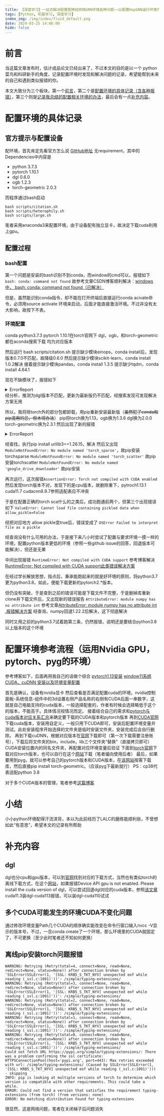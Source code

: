 ```yaml
---
title: 【深度学习】一站式解决配置图神经网络GNN环境各种问题——以配置HopGNN运行环境为例记录
tags: [Python, 机器学习, 深度学习]
index_img: /img/index/fluid_default.png
date: 2024-03-25 14:06:00
hide: false
---
```

# 前言
<a id="section1"></a>
当这篇文章发布时，估计成品论文已经出来了，不过本文的目的是以一个 python 菜鸟和科研新手的角度，记录配置环境时发现和解决问题的记录，希望能帮到未来的自己和遇到类似报错的你。

本文大致分为三个板块，第一个[前言](#section1)，第二个是[配置环境的具体记录（含各种报错）](#section2)，第三个则是[记录我总结的配置相关环境的办法](#section3)，最后会有一点[补充内容](#section4)。

# 配置环境的具体记录
<a id="section2"></a>
## 官方提示与配置设备
配环境，首先肯定先看官方怎么说
[GitHub地址](https://github.com/JC-202/HopGNN)
无requirement，其中的Dependencies中内容是
* python 3.7.3
* pytorch 1.10.1
* dgl 0.6.0
* ogb 1.2.3
* torch-geometric 2.0.3

而程序通过bash启动
```
bash scripts/citation.sh
bash scripts/heterophily.sh
bash scripts/large.sh 
```


笔者采用anaconda3来配置环境，由于设备配有独立显卡，故决定下载cuda利用上gpu。

## 配置过程
### bash配置
第一个问题是安装的bash识别不到conda，而window的cmd可以，报错如下
`bash: conda: command not found`
故参考文章CSDN博客顺利解决：[windows 中， bash: conda: command not found（已解决）](https://blog.csdn.net/Vertira/article/details/136271584)

但是，虽然能识别conda指令，却不能在打开终端后直接运行conda acivate命令，必须用source activate 环境来启动，后面才能直接激活环境。不过并没有太大影响，故按下不表。

### 环境配置
conda python3.7.3
pytorch 1.10.1在torch官网下
dgl，ogb，和torch-geometric都在aconda搜索下载
均为对应版本

然后运行
bash scripts/citation.sh
提示缺少模块einops，conda install后，发现版本0.7.0不匹配，故降级0.6.0
然后提示缺少模块scikit-learn，conda install 1.0.2解决
接着提示缺少模块pandas，conda install 1.3.5
提示缺少tqdm，conda install 4.64.1

现在不缺模块了，报错如下
<details> <summary>ErrorReport</summary>
$ bash scripts/citation.sh
Traceback (most recent call last):
  File "train.py", line 8, in <module>
    from datasets.dataloader import load_data
  File "D:\Code\HopGNN\datasets\dataloader.py", line 5, in <module>
    from ogb.nodeproppred import PygNodePropPredDataset
  File "D:\anaconda3\envs\hopgnn\lib\site-packages\ogb\nodeproppred\__init__.py", line 10, in <module>
    from .dataset_dgl import DglNodePropPredDataset
  File "D:\anaconda3\envs\hopgnn\lib\site-packages\ogb\nodeproppred\dataset_dgl.py", line 6, in <module>
    from dgl.data.utils import load_graphs, save_graphs, Subset
  File "D:\anaconda3\envs\hopgnn\lib\site-packages\dgl\__init__.py", line 13, in <module>
    from .backend import load_backend, backend_name
  File "D:\anaconda3\envs\hopgnn\lib\site-packages\dgl\backend\__init__.py", line 95, in <module>
    load_backend(get_preferred_backend())
  File "D:\anaconda3\envs\hopgnn\lib\site-packages\dgl\backend\__init__.py", line 41, in load_backend
    from .._ffi.base import load_tensor_adapter # imports DGL C library
  File "D:\anaconda3\envs\hopgnn\lib\site-packages\dgl\_ffi\base.py", line 44, in <module>
    _LIB, _LIB_NAME, _DIR_NAME = _load_lib()
  File "D:\anaconda3\envs\hopgnn\lib\site-packages\dgl\_ffi\base.py", line 33, in _load_lib
    lib_path = libinfo.find_lib_path()
  File "D:\anaconda3\envs\hopgnn\lib\site-packages\dgl\_ffi\libinfo.py", line 83, in find_lib_path
    raise RuntimeError(message)
RuntimeError: Cannot find the files.
List of candidates:
D:\anaconda3\envs\hopgnn\lib\site-packages\dgl\libdgl.dll
D:\anaconda3\envs\hopgnn\lib\build\libdgl.dll
D:\anaconda3\envs\hopgnn\lib\build\Release\libdgl.dll
D:\anaconda3\envs\hopgnn\lib\lib\libdgl.dll
D:\anaconda3\envs\hopgnn\libdgl.dll
D:\anaconda3\envs\hopgnn\lib\site-packages\dgl\dgl.dll
D:\anaconda3\envs\hopgnn\lib\build\dgl.dll
D:\anaconda3\envs\hopgnn\lib\build\Release\dgl.dll
D:\anaconda3\envs\hopgnn\lib\lib\dgl.dll
D:\anaconda3\envs\hopgnn\dgl.dll
Traceback (most recent call last):
  File "train.py", line 8, in <module>
    from datasets.dataloader import load_data
  File "D:\Code\HopGNN\datasets\dataloader.py", line 5, in <module>
    from ogb.nodeproppred import PygNodePropPredDataset
  File "D:\anaconda3\envs\hopgnn\lib\site-packages\ogb\nodeproppred\__init__.py", line 10, in <module>
    from .dataset_dgl import DglNodePropPredDataset
  File "D:\anaconda3\envs\hopgnn\lib\site-packages\ogb\nodeproppred\dataset_dgl.py", line 6, in <module>
    from dgl.data.utils import load_graphs, save_graphs, Subset
  File "D:\anaconda3\envs\hopgnn\lib\site-packages\dgl\__init__.py", line 13, in <module>
    from .backend import load_backend, backend_name
  File "D:\anaconda3\envs\hopgnn\lib\site-packages\dgl\backend\__init__.py", line 95, in <module>
    load_backend(get_preferred_backend())
  File "D:\anaconda3\envs\hopgnn\lib\site-packages\dgl\backend\__init__.py", line 41, in load_backend
    from .._ffi.base import load_tensor_adapter # imports DGL C library
  File "D:\anaconda3\envs\hopgnn\lib\site-packages\dgl\_ffi\base.py", line 44, in <module>
    _LIB, _LIB_NAME, _DIR_NAME = _load_lib()
  File "D:\anaconda3\envs\hopgnn\lib\site-packages\dgl\_ffi\base.py", line 33, in _load_lib
    lib_path = libinfo.find_lib_path()
  File "D:\anaconda3\envs\hopgnn\lib\site-packages\dgl\_ffi\libinfo.py", line 83, in find_lib_path
    raise RuntimeError(message)
RuntimeError: Cannot find the files.
List of candidates:
D:\anaconda3\envs\hopgnn\lib\site-packages\dgl\libdgl.dll
D:\anaconda3\envs\hopgnn\lib\build\libdgl.dll
D:\anaconda3\envs\hopgnn\lib\build\Release\libdgl.dll
D:\anaconda3\envs\hopgnn\lib\lib\libdgl.dll
D:\anaconda3\envs\hopgnn\libdgl.dll
D:\anaconda3\envs\hopgnn\lib\site-packages\dgl\dgl.dll
D:\anaconda3\envs\hopgnn\lib\build\dgl.dll
D:\anaconda3\envs\hopgnn\lib\build\Release\dgl.dll
D:\anaconda3\envs\hopgnn\lib\lib\dgl.dll
D:\anaconda3\envs\hopgnn\dgl.dll
Traceback (most recent call last):
  File "train.py", line 8, in <module>
    from datasets.dataloader import load_data
  File "D:\Code\HopGNN\datasets\dataloader.py", line 5, in <module>
    from ogb.nodeproppred import PygNodePropPredDataset
  File "D:\anaconda3\envs\hopgnn\lib\site-packages\ogb\nodeproppred\__init__.py", line 10, in <module>
    from .dataset_dgl import DglNodePropPredDataset
  File "D:\anaconda3\envs\hopgnn\lib\site-packages\ogb\nodeproppred\dataset_dgl.py", line 6, in <module>
    from dgl.data.utils import load_graphs, save_graphs, Subset
  File "D:\anaconda3\envs\hopgnn\lib\site-packages\dgl\__init__.py", line 13, in <module>
    from .backend import load_backend, backend_name
  File "D:\anaconda3\envs\hopgnn\lib\site-packages\dgl\backend\__init__.py", line 95, in <module>
    load_backend(get_preferred_backend())
  File "D:\anaconda3\envs\hopgnn\lib\site-packages\dgl\backend\__init__.py", line 41, in load_backend
    from .._ffi.base import load_tensor_adapter # imports DGL C library
  File "D:\anaconda3\envs\hopgnn\lib\site-packages\dgl\_ffi\base.py", line 44, in <module>
    _LIB, _LIB_NAME, _DIR_NAME = _load_lib()
  File "D:\anaconda3\envs\hopgnn\lib\site-packages\dgl\_ffi\base.py", line 33, in _load_lib
    lib_path = libinfo.find_lib_path()
  File "D:\anaconda3\envs\hopgnn\lib\site-packages\dgl\_ffi\libinfo.py", line 83, in find_lib_path
    raise RuntimeError(message)
RuntimeError: Cannot find the files.
List of candidates:
D:\anaconda3\envs\hopgnn\lib\site-packages\dgl\libdgl.dll
D:\anaconda3\envs\hopgnn\lib\build\libdgl.dll
D:\anaconda3\envs\hopgnn\lib\build\Release\libdgl.dll
D:\anaconda3\envs\hopgnn\lib\lib\libdgl.dll
D:\anaconda3\envs\hopgnn\libdgl.dll
D:\anaconda3\envs\hopgnn\lib\site-packages\dgl\dgl.dll
D:\anaconda3\envs\hopgnn\lib\build\dgl.dll
D:\anaconda3\envs\hopgnn\lib\build\Release\dgl.dll
D:\anaconda3\envs\hopgnn\lib\lib\dgl.dll
D:\anaconda3\envs\hopgnn\dgl.dll
</details>
经分析，推测为dgl版本不匹配，更新为最新版仍不匹配，经搜索发现可发现解决方案无用

所以，我将除torch外的部分包都卸载，用pip重新安装最新版（~~虽然犯了conda和pip混用的忌，但木得办法~~）
pip将torch换为1.13，ogb换为1.3.6 dgl换为2.0.0 torch-geometric换为2.3.1
然后出现了新的报错

<details><summary>ErrorReport</summary>
$ bash scripts/citation.sh
Traceback (most recent call last):
  File "train.py", line 8, in <module>
    from datasets.dataloader import load_data
  File "D:\Code\HopGNN\datasets\dataloader.py", line 8, in <module>
    from dgl.data import *
  File "D:\anaconda3\envs\hopgnn\lib\site-packages\dgl\__init__.py", line 16, in <module>
    from . import (
  File "D:\anaconda3\envs\hopgnn\lib\site-packages\dgl\dataloading\__init__.py", line 13, in <module>
    from .dataloader import *
  File "D:\anaconda3\envs\hopgnn\lib\site-packages\dgl\dataloading\dataloader.py", line 27, in <module>
    from ..distributed import DistGraph
  File "D:\anaconda3\envs\hopgnn\lib\site-packages\dgl\distributed\__init__.py", line 5, in <module>
    from .dist_graph import DistGraph, DistGraphServer, edge_split, node_split
  File "D:\anaconda3\envs\hopgnn\lib\site-packages\dgl\distributed\dist_graph.py", line 37, in <module>
    from .partition import (
  File "D:\anaconda3\envs\hopgnn\lib\site-packages\dgl\distributed\partition.py", line 15, in <module>
    from ..data.utils import load_graphs, load_tensors, save_graphs, save_tensors
  File "D:\anaconda3\envs\hopgnn\lib\site-packages\dgl\data\__init__.py", line 7, in <module>
    from . import citation_graph as citegrh
  File "D:\anaconda3\envs\hopgnn\lib\site-packages\dgl\data\citation_graph.py", line 20, in <module>
    from .dgl_dataset import DGLBuiltinDataset
  File "D:\anaconda3\envs\hopgnn\lib\site-packages\dgl\data\dgl_dataset.py", line 12, in <module>
    from .utils import download, extract_archive, get_download_dir, makedirs
  File "D:\anaconda3\envs\hopgnn\lib\site-packages\dgl\data\utils.py", line 14, in <module>
    import requests
  File "D:\anaconda3\envs\hopgnn\lib\site-packages\requests\__init__.py", line 43, in <module>
    import urllib3
  File "D:\anaconda3\envs\hopgnn\lib\site-packages\urllib3\__init__.py", line 42, in <module>
    "urllib3 v2.0 only supports OpenSSL 1.1.1+, currently "
ImportError: urllib3 v2.0 only supports OpenSSL 1.1.1+, currently the 'ssl' module is compiled with 'OpenSSL 1.1.0i  14 Aug 2018'. See: https://github.com/urllib3/urllib3/issues/2168
Traceback (most recent call last):
  File "train.py", line 8, in <module>
    from datasets.dataloader import load_data
  File "D:\Code\HopGNN\datasets\dataloader.py", line 8, in <module>
    from dgl.data import *
  File "D:\anaconda3\envs\hopgnn\lib\site-packages\dgl\__init__.py", line 16, in <module>
    from . import (
  File "D:\anaconda3\envs\hopgnn\lib\site-packages\dgl\dataloading\__init__.py", line 13, in <module>
    from .dataloader import *
  File "D:\anaconda3\envs\hopgnn\lib\site-packages\dgl\dataloading\dataloader.py", line 27, in <module>
    from ..distributed import DistGraph
  File "D:\anaconda3\envs\hopgnn\lib\site-packages\dgl\distributed\__init__.py", line 5, in <module>
    from .dist_graph import DistGraph, DistGraphServer, edge_split, node_split
  File "D:\anaconda3\envs\hopgnn\lib\site-packages\dgl\distributed\dist_graph.py", line 37, in <module>
    from .partition import (
  File "D:\anaconda3\envs\hopgnn\lib\site-packages\dgl\distributed\partition.py", line 15, in <module>
    from ..data.utils import load_graphs, load_tensors, save_graphs, save_tensors
  File "D:\anaconda3\envs\hopgnn\lib\site-packages\dgl\data\__init__.py", line 7, in <module>
    from . import citation_graph as citegrh
  File "D:\anaconda3\envs\hopgnn\lib\site-packages\dgl\data\citation_graph.py", line 20, in <module>
    from .dgl_dataset import DGLBuiltinDataset
  File "D:\anaconda3\envs\hopgnn\lib\site-packages\dgl\data\dgl_dataset.py", line 12, in <module>
    from .utils import download, extract_archive, get_download_dir, makedirs
  File "D:\anaconda3\envs\hopgnn\lib\site-packages\dgl\data\utils.py", line 14, in <module>
    import requests
  File "D:\anaconda3\envs\hopgnn\lib\site-packages\requests\__init__.py", line 43, in <module>
    import urllib3
  File "D:\anaconda3\envs\hopgnn\lib\site-packages\urllib3\__init__.py", line 42, in <module>
    "urllib3 v2.0 only supports OpenSSL 1.1.1+, currently "
ImportError: urllib3 v2.0 only supports OpenSSL 1.1.1+, currently the 'ssl' module is compiled with 'OpenSSL 1.1.0i  14 Aug 2018'. See: https://github.com/urllib3/urllib3/issues/2168
Traceback (most recent call last):
  File "train.py", line 8, in <module>
    from datasets.dataloader import load_data
  File "D:\Code\HopGNN\datasets\dataloader.py", line 8, in <module>
    from dgl.data import *
  File "D:\anaconda3\envs\hopgnn\lib\site-packages\dgl\__init__.py", line 16, in <module>
    from . import (
  File "D:\anaconda3\envs\hopgnn\lib\site-packages\dgl\dataloading\__init__.py", line 13, in <module>
    from .dataloader import *
  File "D:\anaconda3\envs\hopgnn\lib\site-packages\dgl\dataloading\dataloader.py", line 27, in <module>
    from ..distributed import DistGraph
  File "D:\anaconda3\envs\hopgnn\lib\site-packages\dgl\distributed\__init__.py", line 5, in <module>
    from .dist_graph import DistGraph, DistGraphServer, edge_split, node_split
  File "D:\anaconda3\envs\hopgnn\lib\site-packages\dgl\distributed\dist_graph.py", line 37, in <module>
    from .partition import (
  File "D:\anaconda3\envs\hopgnn\lib\site-packages\dgl\distributed\partition.py", line 15, in <module>
    from ..data.utils import load_graphs, load_tensors, save_graphs, save_tensors
  File "D:\anaconda3\envs\hopgnn\lib\site-packages\dgl\data\__init__.py", line 7, in <module>
    from . import citation_graph as citegrh
  File "D:\anaconda3\envs\hopgnn\lib\site-packages\dgl\data\citation_graph.py", line 20, in <module>
    from .dgl_dataset import DGLBuiltinDataset
  File "D:\anaconda3\envs\hopgnn\lib\site-packages\dgl\data\dgl_dataset.py", line 12, in <module>
    from .utils import download, extract_archive, get_download_dir, makedirs
  File "D:\anaconda3\envs\hopgnn\lib\site-packages\dgl\data\utils.py", line 14, in <module>
    import requests
  File "D:\anaconda3\envs\hopgnn\lib\site-packages\requests\__init__.py", line 43, in <module>
    import urllib3
  File "D:\anaconda3\envs\hopgnn\lib\site-packages\urllib3\__init__.py", line 42, in <module>
    "urllib3 v2.0 only supports OpenSSL 1.1.1+, currently "
ImportError: urllib3 v2.0 only supports OpenSSL 1.1.1+, currently the 'ssl' module is compiled with 'OpenSSL 1.1.0i  14 Aug 2018'. See: https://github.com/urllib3/urllib3/issues/2168
</details>

经查找，执行pip install urllib3==1.26.15，解决
然后又出现`ModuleNotFoundError: No module named 'torch_sparse'`，故pip安装torchsparse
`ModuleNotFoundError: No module named 'torch_scatter'` 故pip安装torchscatter
`ModuleNotFoundError: No module named 'google_drive_downloader'` 故pip安装

再次运行，这次报错`AssertionError: Torch not compiled with CUDA enabled`
然后发现torch版本不对，发现下的是cpu版本，故删除重下，pytroch1.13.1 cuda11.7 cudacnn8.9.7参照适配表应不冲突

于是在配置正确的torch sca什么的之类后，成功跑通前两个，但第三个出现错误如下
`ValueError: Cannot load file containing pickled data when allow_pickle=False`

经把对应地方 allow pickle变true后，错误变成了
`OSError Failed to interpret file as a pickle`

经查询没有什么可用的办法，于是接下来八小时尝试了配置与要求环境一摸一样的环境，配置python版本更低的环境（参照一些github issue的回答，回退版本可能解决），但还是无果

中间出现报错
`RuntimeError: Not compiled with CUDA support`
参考博客解决[RuntimeError: Not compiled with CUDA support此类错误解决方案](https://blog.csdn.net/qq_44501429/article/details/129178459)

在经过学长解放思想，指点后，秉承能跑起来的就是好环境的原则，将python3.7更为python3.8，如此，便能下载更新的pytorch2.*版本。

但仍没有突破，于是查到之前的错误可能是下载文件不完整，于是删掉库重新clone并下载文件后，又出现新的错误报告
`AttributeError: module numpy has no attribute int`
参考文章[AttributeError: module numpy has no attribute int .报错解决方案](https://blog.csdn.net/weixin_46669612/article/details/129624331)
经查询，numpy回退1.22.2后解决，这下彻底解决

同时又用之前的python3.7试着跑第三条，仍然报错，说明还是要结合python3.8以上版本的这个环境

# 配置环境参考流程（运用Nvidia GPU，pytorch、pyg的环境）
<a id="section3"></a>
参考博客如下，后面再用我自己的话做个综合
[pytorch1.13安装](https://blog.csdn.net/by99031433/article/details/127721199)
[window11系统CUDA、cuDNN 安装以及环境变量配置](https://blog.csdn.net/shdabai/article/details/131248257)

首先是确认，设备有nvidia显卡
然后查看是否满足配置cuda的环境，nvidia控制面板-系统信息-组件中的3d设置右侧产品名称的右侧有CUDA后面一串数字，这就是自己电脑支持的cuda版本，一般选择配套的，作者有时候会选择略低于这个的版本，不能高于。具体情况视情况而定。
接着结合自己的需求和[pytorch与cuda版本对应关系汇总](https://blog.csdn.net/u011489887/article/details/135250561)来确定要下载的CUDA版本和pytorch版本
再到[CUDA官网](https://developer.nvidia.com/cuda-toolkit-archive)下载cuda版本，安装用自定义，一般只用下CUDA即可，安装后配置环境变量并测试。此处安装程序开始选择的文件夹是临时安装文件夹，安装完成后会自行删除。
再到下载cuDNN，根据对应版本在[官网](https://developer.nvidia.com/rdp/cudnn-archive)下载即可（第一次下载需要注册账号），下载后将文件夹的bin，include，lib三个文件夹“替换”（直接拷贝即可）CUDA安装位置内的同名文件夹，再配置对应环境变量后验证
下面到[torch官网](https://pytorch.org/get-started/previous-versions/#conda)下载对应torch版本，也可以自行在这个[网站](http://download.pytorch.org/whl/torch_stable.html)下载（笔者偏向使用后者）
最后，如果要用到pyg，就可以参考自己的pytorch版本和CUDA版本，在[该网站](https://data.pyg.org/whl/)按需下载库，然后直接pip install torch-geometric。（应该pyg下最新就行）
PS：cp38代表适配python 3.8

对于多个CUDA版本的管理，笔者参考[这篇博客](https://blog.csdn.net/qq_50677040/article/details/132131346)
# 小结
小小python环境配得汗流浃背，本以为此前经历了LALC的磨练能顺利些，不曾想如此“有意思”，希望本文的记录有所帮助

# 补充内容
<a id="section4"></a>
## dgl
dgl也分cpu和gpu版本，可以到[官网](https://www.dgl.ai/pages/start.html)找到对应的下载方式，当然也有类似torch的离线下载方式，在这个[网站](https://data.dgl.ai/wheels/repo.html)，如果报错Device API gpu is not enabled. Please install the cuda version of dgl，可以尝试回退dgl对应的cuda版本，参照[该文章](https://zhuanlan.zhihu.com/p/434494642)cuda11.3装dgl-cuda113报错，可以装dgl-cuda110试试

## 多个CUDA可能发生的环境CUDA不变化问题
通过修改环境变量Path几个CUDA的顺序确实能改变在命令行窗口输入nvcc -V显示的版本号，不过，一旦conda create了一个环境，那么环境里的CUDA就固定了，不可更换（至少此时笔者还不知如何更换）

## 离线pip安装torch问题报错
```
WARNING: Retrying (Retry(total=4, connect=None, read=None, redirect=None, status=None)) after connection broken by 'SSLError(SSLError(1, '[SSL: KRB5_S_TKT_NYV] unexpected eof while reading (_ssl.c:1091)'))': /simple/typing-extensions/
WARNING: Retrying (Retry(total=3, connect=None, read=None, redirect=None, status=None)) after connection broken by 'SSLError(SSLError(1, '[SSL: KRB5_S_TKT_NYV] unexpected eof while reading (_ssl.c:1091)'))': /simple/typing-extensions/
WARNING: Retrying (Retry(total=2, connect=None, read=None, redirect=None, status=None)) after connection broken by 'SSLError(SSLError(1, '[SSL: KRB5_S_TKT_NYV] unexpected eof while reading (_ssl.c:1091)'))': /simple/typing-extensions/
WARNING: Retrying (Retry(total=1, connect=None, read=None, redirect=None, status=None)) after connection broken by 'SSLError(SSLError(1, '[SSL: KRB5_S_TKT_NYV] unexpected eof while reading (_ssl.c:1091)'))': /simple/typing-extensions/
WARNING: Retrying (Retry(total=0, connect=None, read=None, redirect=None, status=None)) after connection broken by 'SSLError(SSLError(1, '[SSL: KRB5_S_TKT_NYV] unexpected eof while reading (_ssl.c:1091)'))': /simple/typing-extensions/
Could not fetch URL https://pypi.org/simple/typing-extensions/: There was a problem confirming the ssl certificate: HTTPSConnectionPool(host='pypi.org', port=443): Max retries exceeded with url: /simple/typing-extensions/ (Caused by SSLError(SSLError(1, '[SSL: KRB5_S_TKT_NYV] unexpected eof while reading (_ssl.c:1091)'))) - skipping
INFO: pip is looking at multiple versions of torch to determine which version is compatible with other requirements. This could take a while.
ERROR: Could not find a version that satisfies the requirement typing-extensions (from torch) (from versions: none)
ERROR: No matching distribution found for typing-extensions
```
很显然，这是网络问题，笔者在关闭梯子后问题消失